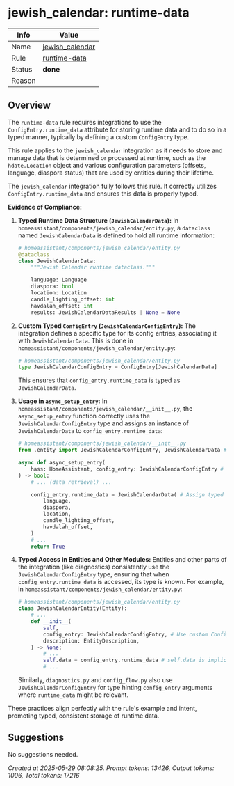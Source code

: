 # jewish_calendar: runtime-data

| Info   | Value                                                                    |
|--------|--------------------------------------------------------------------------|
| Name   | [jewish_calendar](https://www.home-assistant.io/integrations/jewish_calendar/) |
| Rule   | [runtime-data](https://developers.home-assistant.io/docs/core/integration-quality-scale/rules/runtime-data)                                                     |
| Status | **done**                                                                 |
| Reason |                                                                          |

## Overview

The `runtime-data` rule requires integrations to use the `ConfigEntry.runtime_data` attribute for storing runtime data and to do so in a typed manner, typically by defining a custom `ConfigEntry` type.

This rule applies to the `jewish_calendar` integration as it needs to store and manage data that is determined or processed at runtime, such as the `hdate.Location` object and various configuration parameters (offsets, language, diaspora status) that are used by entities during their lifetime.

The `jewish_calendar` integration fully follows this rule. It correctly utilizes `ConfigEntry.runtime_data` and ensures this data is properly typed.

**Evidence of Compliance:**

1.  **Typed Runtime Data Structure (`JewishCalendarData`):**
    In `homeassistant/components/jewish_calendar/entity.py`, a `dataclass` named `JewishCalendarData` is defined to hold all runtime information:
    ```python
    # homeassistant/components/jewish_calendar/entity.py
    @dataclass
    class JewishCalendarData:
        """Jewish Calendar runtime dataclass."""

        language: Language
        diaspora: bool
        location: Location
        candle_lighting_offset: int
        havdalah_offset: int
        results: JewishCalendarDataResults | None = None
    ```

2.  **Custom Typed `ConfigEntry` (`JewishCalendarConfigEntry`):**
    The integration defines a specific type for its config entries, associating it with `JewishCalendarData`. This is done in `homeassistant/components/jewish_calendar/entity.py`:
    ```python
    # homeassistant/components/jewish_calendar/entity.py
    type JewishCalendarConfigEntry = ConfigEntry[JewishCalendarData]
    ```
    This ensures that `config_entry.runtime_data` is typed as `JewishCalendarData`.

3.  **Usage in `async_setup_entry`:**
    In `homeassistant/components/jewish_calendar/__init__.py`, the `async_setup_entry` function correctly uses the `JewishCalendarConfigEntry` type and assigns an instance of `JewishCalendarData` to `config_entry.runtime_data`:
    ```python
    # homeassistant/components/jewish_calendar/__init__.py
    from .entity import JewishCalendarConfigEntry, JewishCalendarData # Import custom types

    async def async_setup_entry(
        hass: HomeAssistant, config_entry: JewishCalendarConfigEntry # Use custom ConfigEntry type
    ) -> bool:
        # ... (data retrieval) ...

        config_entry.runtime_data = JewishCalendarData( # Assign typed data
            language,
            diaspora,
            location,
            candle_lighting_offset,
            havdalah_offset,
        )
        # ...
        return True
    ```

4.  **Typed Access in Entities and Other Modules:**
    Entities and other parts of the integration (like diagnostics) consistently use the `JewishCalendarConfigEntry` type, ensuring that when `config_entry.runtime_data` is accessed, its type is known. For example, in `homeassistant/components/jewish_calendar/entity.py`:
    ```python
    # homeassistant/components/jewish_calendar/entity.py
    class JewishCalendarEntity(Entity):
        # ...
        def __init__(
            self,
            config_entry: JewishCalendarConfigEntry, # Use custom ConfigEntry type
            description: EntityDescription,
        ) -> None:
            # ...
            self.data = config_entry.runtime_data # self.data is implicitly typed as JewishCalendarData
            # ...
    ```
    Similarly, `diagnostics.py` and `config_flow.py` also use `JewishCalendarConfigEntry` for type hinting `config_entry` arguments where `runtime_data` might be relevant.

These practices align perfectly with the rule's example and intent, promoting typed, consistent storage of runtime data.

## Suggestions

No suggestions needed.

_Created at 2025-05-29 08:08:25. Prompt tokens: 13426, Output tokens: 1006, Total tokens: 17216_
